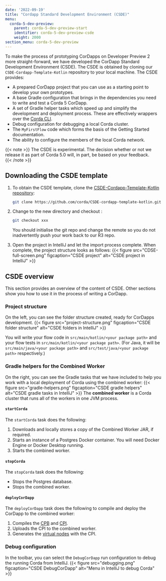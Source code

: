 ```yaml
---
date: '2022-09-19'
title: "Cordapp Standard Development Environment (CSDE)"
menu:
  corda-5-dev-preview:
    parent: corda-5-dev-preview-start
    identifier: corda-5-dev-preview-csde
    weight: 2000
section_menu: corda-5-dev-preview
---
```

To make the process of prototyping CorDapps on Developer Preview 2 more straight-forward, we have developed the CorDapp Standard Development Environment (CSDE).
The CSDE is obtained by cloning our `CSDE-Cordapp-Template-Kotlin` repository to your local machine. The CSDE provides:
* A prepared CorDapp project that you can use as a starting point to develop your own prototypes.
* A base Gradle configuration that brings in the dependencies you need to write and test a Corda 5 CorDapp.
* A set of Gradle helper tasks which speed up and simplify the development and deployment process. These are effectively wrappers over the [Corda CLI](../../developing/corda-cli/overview.html).
* Debug configuration for debugging a local Corda cluster.
* The `MyFirstFlow` code which forms the basis of the Getting Started documentation.
* The ability to configure the members of the local Corda network.

{{< note >}}
The CSDE is experimental. The decision whether or not we release it as part of Corda 5.0 will, in part, be based on your feedback.  
{{< /note >}}

## Downloading the CSDE template

1. To obtain the CSDE template, clone the [CSDE-Cordapp-Template-Kotlin repository](https://github.com/corda/CSDE-cordapp-template-kotlin):

   ```sh
   git clone https://github.com/corda/CSDE-cordapp-template-kotlin.git <local-folder>
   ```

2. Change to the new directory and checkout *<insert final tag>*:

   ```sh
   git checkout xxx
   ```

   You should initialise the git repo and change the remote so you do not inadvertently push your work back to our R3 repo.

3. Open the project in IntelliJ and let the import process complete.
  When complete, the project structure looks as follows:
{{< figure src="CDSE-full-screen.png" figcaption="CSDE project" alt="CSDE project in IntelliJ" >}}

## CSDE overview

This section provides an overview of the content of CSDE. Other sections show you how to use it in the process of writing a CorDapp.

### Project structure
On the left, you can see the folder structure created, ready for CorDapps development.
{{< figure src="project-structure.png" figcaption="CSDE folder structure" alt="CSDE folders in IntelliJ" >}}

You will write your flow code in `src/main/kotlin/<your package path>` and your flow tests in `src/main/kotlin/<your package path>`.
(For Java, it will be `src/main/java/<your package path>` and `src/test/java/<your package path>` respectively.)

### Gradle helpers for the Combined Worker
On the right, you can see the Gradle tasks that we have included to help you work with a local deployment of Corda using the combined worker:
{{< figure src="gradle-helpers.png" figcaption="CSDE gradle helpers" alt="CSDE gradle tasks in IntelliJ" >}}
The **combined worker** is a Corda cluster that runs all of the workers in one JVM process.

#### `startCorda`

The `startCorda` task does the following:

1. Downloads and locally stores a copy of the Combined Worker JAR, if required.
2. Starts an instance of a Postgres Docker container. You will need Docker Engine or Docker Desktop running.
3. Starts the combined worker.

#### `stopCorda`

The `stopCorda` task does the following:

* Stops the Postgres database.
* Stops the combined worker.

#### `deployCorDapp`

The `deployCorDapp` task does the following to compile and deploy the CorDapp to the combined worker:

1. Compiles the [CPB](../../../introduction/key-concepts.html#corda-package-bundles-cpbs) and [CPI](../../../introduction/key-concepts.html#corda-package-installer-cpi).
2. Uploads the CPI to the combined worker.
3. Generates the [virtual nodes](../../../introduction/key-concepts.html#virtual-nodes) with the CPI.

### Debug configuration
In the toolbar, you can select the `DebugCorDapp` run configuration to debug the running Corda from IntelliJ.
{{< figure src="debugging.png" figcaption="CSDE DebugCorDapp" alt="Menu in IntelliJ to debug Corda" >}}
